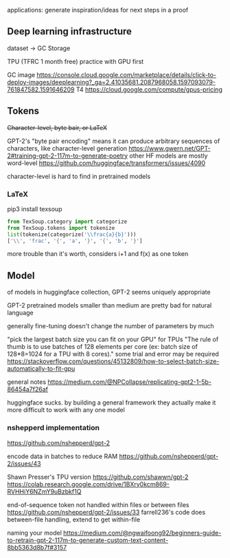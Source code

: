 applications: generate inspiration/ideas for next steps in a proof

## Deep learning infrastructure

dataset -> GC Storage

TPU (TFRC 1 month free)
practice with GPU first

GC image https://console.cloud.google.com/marketplace/details/click-to-deploy-images/deeplearning?_ga=2.41035681.2087968058.1597093079-761847582.1591646209
T4 https://cloud.google.com/compute/gpus-pricing

## Tokens

~~Character-level, ~~byte bair~~, or LaTeX~~

GPT-2's "byte pair encoding" means it can produce arbitrary
sequences of characters, like character-level generation
https://www.gwern.net/GPT-2#training-gpt-2-117m-to-generate-poetry
other HF models are mostly word-level https://github.com/huggingface/transformers/issues/4090

character-level is hard to find in pretrained models

### LaTeX

pip3 install texsoup
```python
from TexSoup.category import categorize
from TexSoup.tokens import tokenize
list(tokenize(categorize('\\frac{a}{b}')))
['\\', 'frac', '{', 'a', '}', '{', 'b', '}']
```

more trouble than it's worth, considers i+1 and f(x) as one token

## Model

of models in huggingface collection, GPT-2 seems uniquely appropriate

GPT-2 pretrained models smaller than medium are pretty bad for natural language

generally fine-tuning doesn't change the number of parameters by much

"pick the largest batch size you can fit on your GPU"
for TPUs "The rule of thumb is to use batches of 128 elements per
core (ex: batch size of 128*8=1024 for a TPU with 8 cores)."
some trial and error may be required https://stackoverflow.com/questions/45132809/how-to-select-batch-size-automatically-to-fit-gpu

general notes https://medium.com/@NPCollapse/replicating-gpt2-1-5b-86454a7f26af

huggingface sucks. by building a general framework they actually make it
more difficult to work with any one model

### nshepperd implementation

https://github.com/nshepperd/gpt-2

encode data in batches to reduce RAM https://github.com/nshepperd/gpt-2/issues/43

Shawn Presser's TPU version
  https://github.com/shawwn/gpt-2
  https://colab.research.google.com/drive/1BXry0kcm869-RVHHiY6NZmY9uBzbkf1Q

end-of-sequence token not handled within files or between files
  https://github.com/nshepperd/gpt-2/issues/33
  farrell236's code does between-file handling, extend to get within-file

naming your model https://medium.com/@ngwaifoong92/beginners-guide-to-retrain-gpt-2-117m-to-generate-custom-text-content-8bb5363d8b7f#3157


